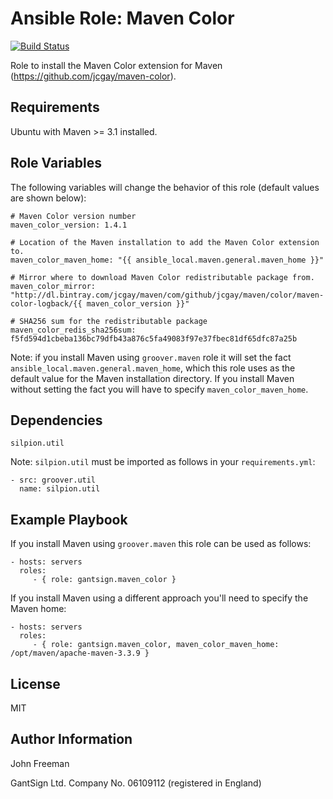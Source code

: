 Ansible Role: Maven Color
=====================

[![Build Status](https://travis-ci.org/gantsign/ansible-role-maven-color.svg?branch=master)](https://travis-ci.org/gantsign/ansible-role-maven-color)

Role to install the Maven Color extension for Maven
(https://github.com/jcgay/maven-color).

Requirements
------------

Ubuntu with Maven >= 3.1 installed.

Role Variables
--------------

The following variables will change the behavior of this role (default values
are shown below):

```
# Maven Color version number
maven_color_version: 1.4.1

# Location of the Maven installation to add the Maven Color extension to.
maven_color_maven_home: "{{ ansible_local.maven.general.maven_home }}"

# Mirror where to download Maven Color redistributable package from.
maven_color_mirror: "http://dl.bintray.com/jcgay/maven/com/github/jcgay/maven/color/maven-color-logback/{{ maven_color_version }}"

# SHA256 sum for the redistributable package
maven_color_redis_sha256sum: f5fd594d1cbeba136bc79dfb43a876c5fa49083f97e37fbec81df65dfc87a25b
```

Note: if you install Maven using `groover.maven` role it will set the fact
`ansible_local.maven.general.maven_home`, which this role uses as the default
value for the Maven installation directory. If you install Maven without setting
the fact you will have to specify `maven_color_maven_home`.

Dependencies
------------

`silpion.util`

Note: `silpion.util` must be imported as follows in your `requirements.yml`:

```
- src: groover.util
  name: silpion.util
```

Example Playbook
----------------

If you install Maven using `groover.maven` this role can be used as follows:

```
- hosts: servers
  roles:
     - { role: gantsign.maven_color }
```

If you install Maven using a different approach you'll need to specify the
Maven home:

```
- hosts: servers
  roles:
     - { role: gantsign.maven_color, maven_color_maven_home: /opt/maven/apache-maven-3.3.9 }
```

License
-------

MIT

Author Information
------------------

John Freeman

GantSign Ltd.
Company No. 06109112 (registered in England)
